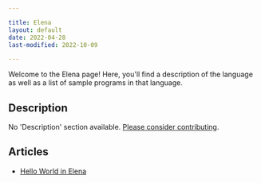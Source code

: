 ```yaml
---

title: Elena
layout: default
date: 2022-04-28
last-modified: 2022-10-09

---
```


Welcome to the Elena page! Here, you'll find a description of the language as well as a list of sample programs in that language.

## Description

No 'Description' section available. [Please consider contributing](https://github.com/TheRenegadeCoder/sample-programs-website).

## Articles

- [Hello World in Elena](https://sampleprograms.io/projects/hello-world/elena)